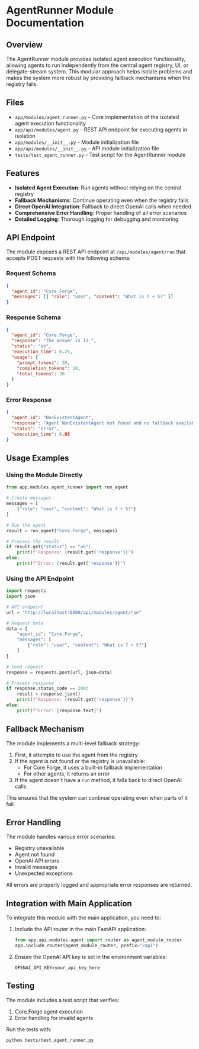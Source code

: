 # AgentRunner Module Documentation

## Overview

The AgentRunner module provides isolated agent execution functionality, allowing agents to run independently from the central agent registry, UI, or delegate-stream system. This modular approach helps isolate problems and makes the system more robust by providing fallback mechanisms when the registry fails.

## Files

- `app/modules/agent_runner.py` - Core implementation of the isolated agent execution functionality
- `app/api/modules/agent.py` - REST API endpoint for executing agents in isolation
- `app/modules/__init__.py` - Module initialization file
- `app/api/modules/__init__.py` - API module initialization file
- `tests/test_agent_runner.py` - Test script for the AgentRunner module

## Features

- **Isolated Agent Execution**: Run agents without relying on the central registry
- **Fallback Mechanisms**: Continue operating even when the registry fails
- **Direct OpenAI Integration**: Fallback to direct OpenAI calls when needed
- **Comprehensive Error Handling**: Proper handling of all error scenarios
- **Detailed Logging**: Thorough logging for debugging and monitoring

## API Endpoint

The module exposes a REST API endpoint at `/api/modules/agent/run` that accepts POST requests with the following schema:

### Request Schema

```json
{
  "agent_id": "Core.Forge",
  "messages": [{ "role": "user", "content": "What is 7 + 5?" }]
}
```

### Response Schema

```json
{
  "agent_id": "Core.Forge",
  "response": "The answer is 12.",
  "status": "ok",
  "execution_time": 0.25,
  "usage": {
    "prompt_tokens": 20,
    "completion_tokens": 10,
    "total_tokens": 30
  }
}
```

### Error Response

```json
{
  "agent_id": "NonExistentAgent",
  "response": "Agent NonExistentAgent not found and no fallback available",
  "status": "error",
  "execution_time": 0.05
}
```

## Usage Examples

### Using the Module Directly

```python
from app.modules.agent_runner import run_agent

# Create messages
messages = [
    {"role": "user", "content": "What is 7 + 5?"}
]

# Run the agent
result = run_agent("Core.Forge", messages)

# Process the result
if result.get("status") == "ok":
    print(f"Response: {result.get('response')}")
else:
    print(f"Error: {result.get('response')}")
```

### Using the API Endpoint

```python
import requests
import json

# API endpoint
url = "http://localhost:8000/api/modules/agent/run"

# Request data
data = {
    "agent_id": "Core.Forge",
    "messages": [
        {"role": "user", "content": "What is 7 + 5?"}
    ]
}

# Send request
response = requests.post(url, json=data)

# Process response
if response.status_code == 200:
    result = response.json()
    print(f"Response: {result.get('response')}")
else:
    print(f"Error: {response.text}")
```

## Fallback Mechanism

The module implements a multi-level fallback strategy:

1. First, it attempts to use the agent from the registry
2. If the agent is not found or the registry is unavailable:
   - For Core.Forge, it uses a built-in fallback implementation
   - For other agents, it returns an error
3. If the agent doesn't have a `run` method, it falls back to direct OpenAI calls

This ensures that the system can continue operating even when parts of it fail.

## Error Handling

The module handles various error scenarios:

- Registry unavailable
- Agent not found
- OpenAI API errors
- Invalid messages
- Unexpected exceptions

All errors are properly logged and appropriate error responses are returned.

## Integration with Main Application

To integrate this module with the main application, you need to:

1. Include the API router in the main FastAPI application:

   ```python
   from app.api.modules.agent import router as agent_module_router
   app.include_router(agent_module_router, prefix="/api")
   ```

2. Ensure the OpenAI API key is set in the environment variables:
   ```
   OPENAI_API_KEY=your_api_key_here
   ```

## Testing

The module includes a test script that verifies:

1. Core.Forge agent execution
2. Error handling for invalid agents

Run the tests with:

```
python tests/test_agent_runner.py
```

